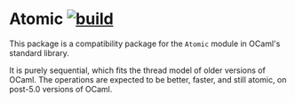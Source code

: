 # Atomic [![build](https://github.com/c-cube/ocaml-atomic/actions/workflows/main.yml/badge.svg)](https://github.com/c-cube/ocaml-atomic/actions/workflows/main.yml)

This package is a compatibility package for the `Atomic` module
in OCaml's standard library.

It is purely sequential, which fits the thread model of older versions of OCaml.
The operations are expected to be better, faster, and still atomic, on post-5.0
versions of OCaml.
